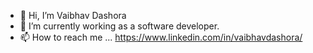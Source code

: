 - 👋 Hi, I’m Vaibhav Dashora
- 🌱 I’m currently working as a software developer.
- 📫 How to reach me ... https://www.linkedin.com/in/vaibhavdashora/ 

<!---
vabdas/vabdas is a ✨ special ✨ repository because its `README.md` (this file) appears on your GitHub profile.
You can click the Preview link to take a look at your changes.
--->
